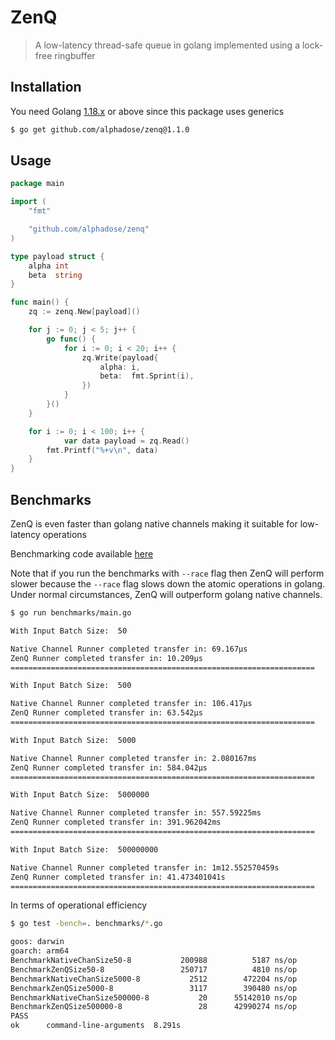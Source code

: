 # ZenQ

> A low-latency thread-safe queue in golang implemented using a lock-free ringbuffer

## Installation

You need Golang [1.18.x](https://go.dev/dl/) or above since this package uses generics

```bash
$ go get github.com/alphadose/zenq@1.1.0
```

## Usage

```go
package main

import (
	"fmt"

	"github.com/alphadose/zenq"
)

type payload struct {
	alpha int
	beta  string
}

func main() {
	zq := zenq.New[payload]()

	for j := 0; j < 5; j++ {
		go func() {
			for i := 0; i < 20; i++ {
				zq.Write(payload{
					alpha: i,
					beta:  fmt.Sprint(i),
				})
			}
		}()
	}

	for i := 0; i < 100; i++ {
        	var data payload = zq.Read()
		fmt.Printf("%+v\n", data)
	}
}
```

## Benchmarks

ZenQ is even faster than golang native channels making it suitable for low-latency operations

Benchmarking code available [here](./benchmarks)

Note that if you run the benchmarks with `--race` flag then ZenQ will perform slower because the `--race` flag slows
down the atomic operations in golang. Under normal circumstances, ZenQ will outperform golang native channels.

```bash
$ go run benchmarks/main.go

With Input Batch Size:  50

Native Channel Runner completed transfer in: 69.167µs
ZenQ Runner completed transfer in: 10.209µs
====================================================================

With Input Batch Size:  500

Native Channel Runner completed transfer in: 106.417µs
ZenQ Runner completed transfer in: 63.542µs
====================================================================

With Input Batch Size:  5000

Native Channel Runner completed transfer in: 2.080167ms
ZenQ Runner completed transfer in: 584.042µs
====================================================================

With Input Batch Size:  5000000

Native Channel Runner completed transfer in: 557.59225ms
ZenQ Runner completed transfer in: 391.962042ms
====================================================================

With Input Batch Size:  500000000

Native Channel Runner completed transfer in: 1m12.552570459s
ZenQ Runner completed transfer in: 41.473401041s
====================================================================
```

In terms of operational efficiency
```bash
$ go test -bench=. benchmarks/*.go 

goos: darwin
goarch: arm64
BenchmarkNativeChanSize50-8       	  200988	      5187 ns/op
BenchmarkZenQSize50-8             	  250717	      4810 ns/op
BenchmarkNativeChanSize5000-8     	    2512	    472204 ns/op
BenchmarkZenQSize5000-8           	    3117	    390480 ns/op
BenchmarkNativeChanSize500000-8   	      20	  55142010 ns/op
BenchmarkZenQSize500000-8         	      28	  42990274 ns/op
PASS
ok  	command-line-arguments	8.291s
```
